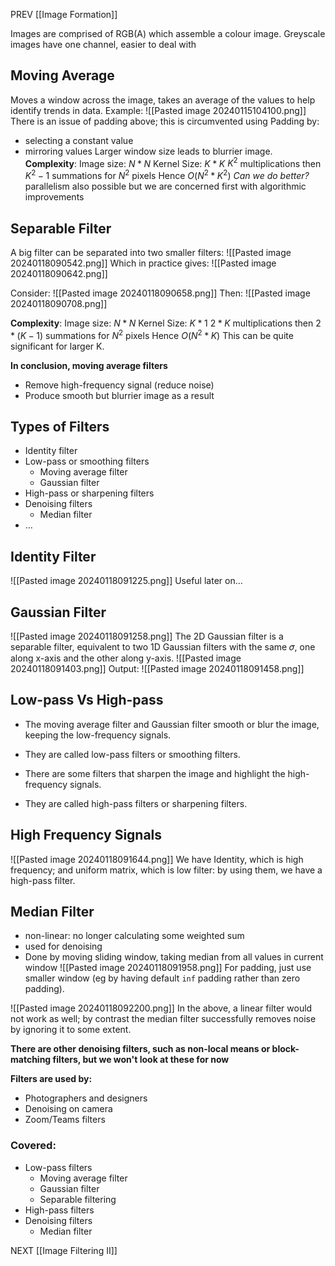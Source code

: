 PREV [[Image Formation]]

Images are comprised of RGB(A) which assemble a colour image.
Greyscale images have one channel, easier to deal with
## Moving Average
Moves a window across the image, takes an average of the values to help identify trends in data.
Example:
	![[Pasted image 20240115104100.png]]
There is an issue of padding above; this is circumvented using Padding by:
- selecting a constant value
- mirroring values
Larger window size leads to blurrier image.
**Complexity**:
	Image size: $N * N$
	Kernel Size: $K * K$
	$K^2$ multiplications then $K^2 -1$ summations for $N^2$ pixels
	Hence $O(N^2 * K^2)$
	*Can we do better?*
		parallelism also possible but we are concerned first with algorithmic improvements

## Separable Filter
A big filter can be separated into two smaller filters:
![[Pasted image 20240118090542.png]]
Which in practice gives:
![[Pasted image 20240118090642.png]]

Consider: 
![[Pasted image 20240118090658.png]]
Then:
![[Pasted image 20240118090708.png]]

**Complexity**:
	Image size: $N * N$
	Kernel Size: $K * 1$
	$2*K$ multiplications then $2 * (K -1)$ summations for $N^2$ pixels
	Hence $O(N^2 * K)$
This can be quite significant for larger K.

**In conclusion, moving average filters**
- Remove high-frequency signal (reduce noise)
- Produce smooth but blurrier image as a result

## Types of Filters
- Identity filter
- Low-pass or smoothing filters 
	- Moving average filter  
	- Gaussian filter
- High-pass or sharpening filters 
- Denoising filters
	- Median filter 
- …
## Identity Filter
![[Pasted image 20240118091225.png]]
Useful later on…
## Gaussian Filter
![[Pasted image 20240118091258.png]]
The 2D Gaussian filter is a separable filter, equivalent to two 1D Gaussian filters with the same 𝜎, one along x-axis and the other along y-axis.
![[Pasted image 20240118091403.png]]
Output:
![[Pasted image 20240118091458.png]]

## Low-pass Vs High-pass
- The moving average filter and Gaussian filter smooth or blur the image, keeping the low-frequency signals.
- They are called low-pass filters or smoothing filters.
    
- There are some filters that sharpen the image and highlight the high-frequency signals.
- They are called high-pass filters or sharpening filters.

## High Frequency Signals
![[Pasted image 20240118091644.png]]
We have Identity, which is high frequency; and uniform matrix, which is low filter: by using them, we have a high-pass filter.

## Median Filter
- non-linear: no longer calculating some weighted sum
- used for denoising
- Done by moving sliding window, taking median from all values in current window
![[Pasted image 20240118091958.png]]
For padding, just use smaller window (eg by having default `inf` padding rather than zero padding).

![[Pasted image 20240118092200.png]]
In the above, a linear filter would not work as well; by contrast the median filter successfully removes noise by ignoring it to some extent.

**There are other denoising filters, such as non-local means or block-matching filters, but we won't look at these for now**

**Filters are used by:**
- Photographers and designers
- Denoising on camera
- Zoom/Teams filters

### Covered:
- Low-pass filters  
	- Moving average filter
	- Gaussian filter  
	- Separable filtering
- High-pass filters
- Denoising filters 
	- Median filter

NEXT [[Image Filtering II]]

